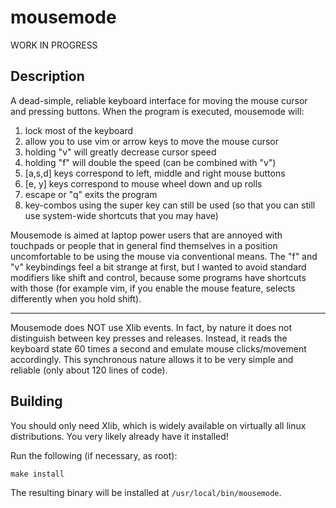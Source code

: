 # mousemode

WORK IN PROGRESS

## Description

A dead-simple, reliable keyboard interface for moving the mouse cursor and pressing buttons. When the program
is executed, mousemode will:

1. lock most of the keyboard
2. allow you to use vim or arrow keys to move the mouse cursor
3. holding "v" will greatly decrease cursor speed
4. holding "f" will double the speed (can be combined with "v")
5. [a,s,d] keys correspond to left, middle and right mouse buttons
6. [e, y] keys correspond to mouse wheel down and up rolls
6. escape or "q" exits the program
7. key-combos using the super key can still be used (so that you can still use system-wide shortcuts that you may have)

Mousemode is aimed at laptop power users that are annoyed with touchpads or people that in general find themselves
in a position uncomfortable to be using the mouse via conventional means. The "f" and "v" keybindings feel a bit
strange at first, but I wanted to avoid standard modifiers like shift and control, because some programs have
shortcuts with those (for example vim, if you enable the mouse feature, selects differently when you hold shift).

---

Mousemode does NOT use Xlib events. In fact, by nature it does not distinguish between key presses and releases.
Instead, it reads the keyboard state 60 times a second and emulate mouse clicks/movement accordingly. This
synchronous nature allows it to be very simple and reliable (only about 120 lines of code).

## Building

You should only need Xlib, which is widely available on virtually all linux distributions. You very likely
already have it installed!

Run the following (if necessary, as root):

    make install

The resulting binary will be installed at `/usr/local/bin/mousemode`.
